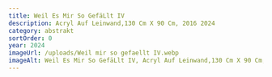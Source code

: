 ```yaml
---
title: Weil Es Mir So GefäLlt IV
description: Acryl Auf Leinwand,130 Cm X 90 Cm, 2016 2024
category: abstrakt
sortOrder: 0
year: 2024
imageUrl: /uploads/Weil mir so gefaellt IV.webp
imageAlt: Weil Es Mir So GefäLlt IV, Acryl Auf Leinwand,130 Cm X 90 Cm, 2016 2024
---
```

